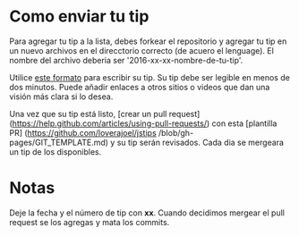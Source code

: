# Como enviar tu tip

Para agregar tu tip a la lista, debes forkear el repositorio y agregar tu tip en un nuevo archivos en el direcctorio correcto (de acuero el lenguage). El nombre del archivo deberia ser '2016-xx-xx-nombre-de-tu-tip'.

Utilice [este formato](https://github.com/loverajoel/jstips/blob/gh-pages/POST_TEMPLATE.md) para escribir su tip. Su tip debe ser legible en menos de dos minutos. Puede añadir enlaces a otros sitios o videos que dan una visión más clara si lo desea.

Una vez que su tip está listo, [crear un pull request] (https://help.github.com/articles/using-pull-requests/) con esta [plantilla PR] (https://github.com/loverajoel/jstips /blob/gh-pages/GIT_TEMPLATE.md) y su tip serán revisados. Cada dia se mergeara un tip de los disponibles.

# Notas

Deje la fecha y el número de tip con **xx**. Cuando decidimos mergear el pull request se los agregas y mata los commits.